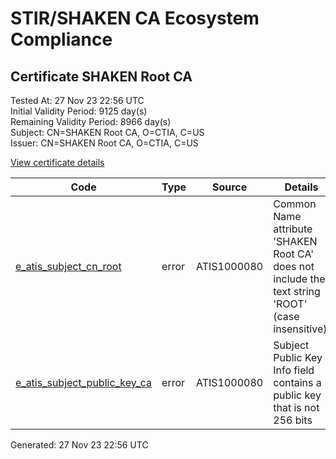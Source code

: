 # STIR/SHAKEN CA Ecosystem Compliance

## Certificate SHAKEN Root CA

Tested At: 27 Nov 23 22:56 UTC\
Initial Validity Period: 9125 day(s)\
Remaining Validity Period: 8966 day(s)\
Subject: CN=SHAKEN Root CA, O=CTIA, C=US\
Issuer: CN=SHAKEN Root CA, O=CTIA, C=US

[View certificate details](https://understandingwebpki.com/?cert=MIIB7DCCAXGgAwIBAgIUC121W1K%2BmtMXtilUY%2FzZ5sjGiD0wCgYIKoZIzj0EAwMwNTELMAkGA1UEBhMCVVMxDTALBgNVBAoMBENUSUExFzAVBgNVBAMMDlNIQUtFTiBSb290IENBMB4XDTIzMDYyMTEzMTUyNloXDTQ4MDYxNDEzMTUyNlowNTELMAkGA1UEBhMCVVMxDTALBgNVBAoMBENUSUExFzAVBgNVBAMMDlNIQUtFTiBSb290IENBMHYwEAYHKoZIzj0CAQYFK4EEACIDYgAEmY0HRLtHuM3vLsScB%2BJvKxyPJI420XSU8yrm2uJGt0q5c1HGJmntrC%2FdSC3tlbNTwm9UJAd41tZwvvwW6SUS4gHP%2FvZrdQY%2BXuofInFBt3rfmJNHih%2B16gCe9PpHN5Uvo0IwQDAPBgNVHRMBAf8EBTADAQH%2FMB0GA1UdDgQWBBTK97ldmVZoKMTO8hrjALPsmHwCJjAOBgNVHQ8BAf8EBAMCAgQwCgYIKoZIzj0EAwMDaQAwZgIxAOKB%2BmHi2xQKTN0%2Fa%2BPA6idgeZG5kPLjGrx83JDultsGizrVsEx0eje7y0eyKDRPFQIxAIEL8D9gfcMAD%2FD5sWQxWaO7kmofI%2FbVDwf6Wq3QkyLFtJ224bk%2BJ9qWuTGoOFBg9g%3D%3D)

| Code | Type | Source | Details |
|------|------|--------|---------|
| [e_atis_subject_cn_root](../../ISSUES/e_atis_subject_cn_root/README.md) | error | ATIS1000080 | Common Name attribute 'SHAKEN Root CA' does not include the text string 'ROOT' (case insensitive). |
| [e_atis_subject_public_key_ca](../../ISSUES/e_atis_subject_public_key_ca/README.md) | error | ATIS1000080 | Subject Public Key Info field contains a public key that is not 256 bits |


Generated: 27 Nov 23 22:56 UTC